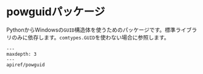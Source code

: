 # powguidパッケージ

PythonからWindowsの`GUID`構造体を使うためのパッケージです。標準ライブラリのみに依存します。`comtypes.GUID`を使わない場合に参照します。

```{toctree}
---
maxdepth: 3
---
apiref/powguid
```
